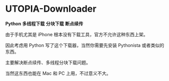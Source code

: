 # UTOPIA-Downloader
**Python** **多线程下载** **分块下载** **断点续传**

由于手机尤其是 iPhone 根本没有下载工具，官方不允许这种东西上架。

因此考虑用 Python 写了这个下载器，当然你需要先安装 Pythonista 或者类似的东西。

主要解决断点续传、多线程分块下载问题。

当然这东西也能在 Mac 和 PC 上用，不过意义不大。
